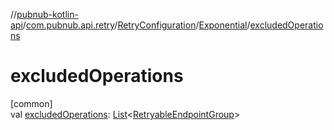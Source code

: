 //[pubnub-kotlin-api](../../../../index.md)/[com.pubnub.api.retry](../../index.md)/[RetryConfiguration](../index.md)/[Exponential](index.md)/[excludedOperations](excluded-operations.md)

# excludedOperations

[common]\
val [excludedOperations](excluded-operations.md): [List](https://kotlinlang.org/api/latest/jvm/stdlib/kotlin.collections/-list/index.html)&lt;[RetryableEndpointGroup](../../-retryable-endpoint-group/index.md)&gt;
